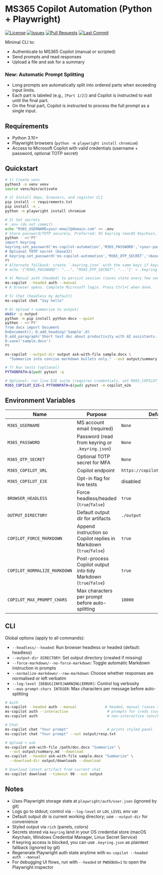 # MS365 Copilot Automation (Python + Playwright)

[![License](https://img.shields.io/badge/license-MIT-green.svg)](./LICENSE)
[![Issues](https://img.shields.io/github/issues/tomanizer/ms_copilot_automation.svg)](https://github.com/tomanizer/ms_copilot_automation/issues)
[![Pull Requests](https://img.shields.io/github/issues-pr/tomanizer/ms_copilot_automation.svg)](https://github.com/tomanizer/ms_copilot_automation/pulls)
[![Last Commit](https://img.shields.io/github/last-commit/tomanizer/ms_copilot_automation.svg)](https://github.com/tomanizer/ms_copilot_automation/commits)

Minimal CLI to:
- Authenticate to MS365 Copilot (manual or scripted)
- Send prompts and read responses
- Upload a file and ask for a summary

### New: Automatic Prompt Splitting
- Long prompts are automatically split into ordered parts when exceeding input limits.
- Each part is labeled (e.g., `[Part 1/2]`) and Copilot is instructed to wait until the final part.
- On the final part, Copilot is instructed to process the full prompt as a single input.

## Requirements

- Python 3.10+
- Playwright browsers (`python -m playwright install chromium`)
- Access to Microsoft Copilot with valid credentials (username + password, optional TOTP secret)

## Quickstart

```bash
# 1) Create venv
python3 -m venv venv
source venv/bin/activate

# 2) Install deps, browsers, and register CLI
pip install -r requirements.txt
pip install -e .
python -m playwright install chromium

# 3) Set secrets
# .env (do not commit)
echo "M365_USERNAME=your-email@domain.com" >> .env
# Store password/TOTP securely. Preferred: OS keyring (macOS Keychain, etc.)
python - <<'PY'
import keyring
keyring.set_password('ms-copilot-automation','M365_PASSWORD','<your-password>')
# Optional TOTP secret (base32)
# keyring.set_password('ms-copilot-automation','M365_OTP_SECRET','<base32>')
PY
# Alternate fallback: create `.keyring.json` with the same keys if keyring is unavailable
# echo '{"M365_PASSWORD": "...", "M365_OTP_SECRET": "..."}' > .keyring.json

# 4) Manual auth (headed) to persist session (saves state every few seconds)
ms-copilot --headed auth --manual
# A browser opens. Complete Microsoft login. Press Ctrl+C when done.

# 5) Chat (headless by default)
ms-copilot chat "Say hello"

# 6) Upload + summarize to output/
mkdir -p output
python -m pip install python-docx --quiet
python - <<'PY'
from docx import Document
D=Document(); D.add_heading('Sample',0)
D.add_paragraph('Short test doc about productivity with AI assistants.')
D.save('sample.docx')
PY

ms-copilot --output-dir output ask-with-file sample.docx \
  "Summarize into concise markdown bullets only." --out output/summary.md --download

# 7) Run tests (optional)
PYTHONPATH=$(pwd) pytest -q

# Optional: run live E2E suite (requires credentials, set M365_COPILOT_E2E=1)
M365_COPILOT_E2E=1 PYTHONPATH=$(pwd) pytest -m copilot_e2e
```

## Environment Variables

| Name | Purpose | Default |
| --- | --- | --- |
| `M365_USERNAME` | MS account email (required) | `None` |
| `M365_PASSWORD` | Password (read from keyring or `.keyring.json`) | `None` |
| `M365_OTP_SECRET` | Optional TOTP secret for MFA | `None` |
| `M365_COPILOT_URL` | Copilot endpoint | `https://copilot.microsoft.com` |
| `M365_COPILOT_E2E` | Opt-in flag for live tests | disabled |
| `BROWSER_HEADLESS` | Force headless/headed (`true`/`false`) | `true` |
| `OUTPUT_DIRECTORY` | Default output dir for artifacts | `./output` |
| `COPILOT_FORCE_MARKDOWN` | Append instruction so Copilot replies in Markdown (`true`/`false`) | `true` |
| `COPILOT_NORMALIZE_MARKDOWN` | Post-process Copilot output into tidy Markdown (`true`/`false`) | `true` |
| `COPILOT_MAX_PROMPT_CHARS` | Max characters per prompt before auto-splitting | `10000` |

## CLI

Global options (apply to all commands):
- `--headless/--headed`: Run browser headless or headed (default: headless)
- `--output-dir DIRECTORY`: Set output directory (created if missing)
- `--force-markdown/--no-force-markdown`: Toggle automatic Markdown instruction in prompts
- `--normalize-markdown/--raw-markdown`: Choose whether responses are normalised or left verbatim
- `--log-level [DEBUG|INFO|WARNING|ERROR]`: Control log verbosity
 - `--max-prompt-chars INTEGER`: Max characters per message before auto-splitting

```bash
# Auth
ms-copilot --headed auth --manual             # headed, manual (saves state periodically)
ms-copilot auth --interactive                  # prompts for creds (username/password/TOTP)
ms-copilot auth                                # non-interactive (env/keyring)

# Chat
ms-copilot chat "Your prompt"                  # prints styled panel
ms-copilot chat "Your prompt" --out output/resp.txt

# Upload + ask
ms-copilot ask-with-file /path/doc.docx "Summarize" \
  --out output/summary.md --download
ms-copilot --headed ask-with-file sample.docx "Summarize" \
  --download-dir output/downloads --download

# Download latest artifact from current chat
ms-copilot download --timeout 90 --out output
```

## Notes
- Uses Playwright storage state at `playwright/auth/user.json` (ignored by git)
- Logs go to stdout; control via `--log-level` or `LOG_LEVEL` env var
- Default output dir is current working directory; use `--output-dir` for convenience
- Styled output via `rich` (panels, colors)
- Secrets stored via `keyring` land in your OS credential store (macOS Keychain, Windows Credential Manager, Linux Secret Service)
- If keyring access is blocked, you can use `.keyring.json` as plaintext fallback (ignored by git)
- Regenerate Playwright auth state anytime with `ms-copilot --headed auth --manual`
- For debugging UI flows, run with `--headed` or `PWDEBUG=1` to open the Playwright inspector

